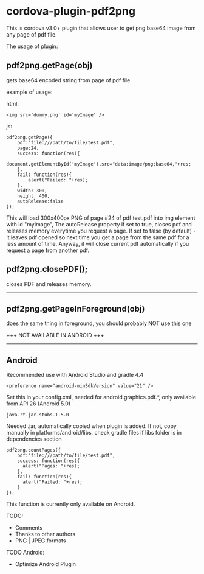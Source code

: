 cordova-plugin-pdf2png
======================
This is cordova v3.0+ plugin that allows user to get png base64 image from any page of pdf file.

The usage of plugin:
## pdf2png.getPage(obj)
gets base64 encoded string from page of pdf file

example of usage:

html:
```
<img src='dummy.png' id='myImage' />
```

js:
```
pdf2png.getPage({
    pdf:"file:///path/to/file/test.pdf",
    page:24,
    success: function(res){
        document.getElementById('myImage').src="data:image/png;base64,"+res;        
    },
    fail: function(res){
        alert("Failed: "+res);
    },
    width: 300,
    height: 400,
    autoRelease:false
});
```

This will load 300x400px PNG of page #24 of pdf test.pdf into img element with id "myImage",
The autoRelease property if set to true, closes pdf and releases memory everytime you request a page.
If set to false (by default) - it leaves pdf opened so next time you get a page from the same pdf for a less amount of time.
Anyway, it will close current pdf automatically if you request a page from another pdf.

## pdf2png.closePDF();
closes PDF and releases memory.

--------------------------------

## pdf2png.getPageInForeground(obj)
does the same thing in foreground, you should probably NOT use this one

+++ NOT AVAILABLE IN ANDROID +++

--------------------------------

## Android

Recommended use with Android Studio and gradle 4.4

```<preference name="android-minSdkVersion" value="21" />```

Set this in your config.xml, needed for android.graphics.pdf.*, only available from API 26 (Android 5.0)

```java-rt-jar-stubs-1.5.0```

Needed .jar, automatically copied when plugin is added. If not, copy manually in platforms/android/libs, check gradle files if libs folder is in dependencies section

```
pdf2png.countPages({
    pdf:"file:///path/to/file/test.pdf",
    success: function(res){
      alert("Pages: "+res);     
    },
    fail: function(res){
      alert("Failed: "+res);
    }
});
```

This function is currently only available on Android.

TODO:
* Comments
* Thanks to other authors
* PNG | JPEG formats

TODO Android:
* Optimize Android Plugin
